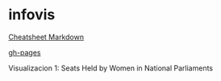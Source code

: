 # infovis

[Cheatsheet Markdown](github.com/adam-p/markdown-here/wiki/Markdown-Cheatsheet)


[gh-pages](https://cpettinato.github.io/infovis/index.html)



Visualizacion 1: Seats Held by Women in National Parliaments 

